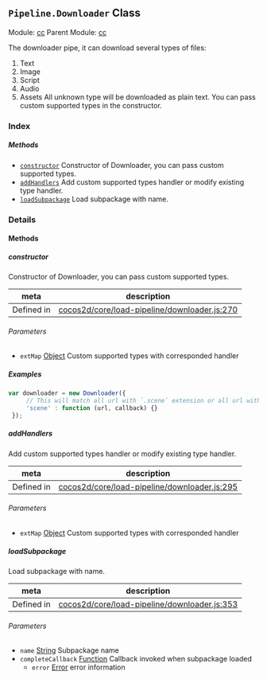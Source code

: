 ## `Pipeline.Downloader` Class



Module: [cc](../modules/cc.md)
Parent Module: [cc](../modules/cc.md)


The downloader pipe, it can download several types of files:
1. Text
2. Image
3. Script
4. Audio
5. Assets
All unknown type will be downloaded as plain text.
You can pass custom supported types in the constructor.


### Index



##### Methods

  - [`constructor`](#constructor) Constructor of Downloader, you can pass custom supported types.
  - [`addHandlers`](#addhandlers) Add custom supported types handler or modify existing type handler.
  - [`loadSubpackage`](#loadsubpackage) Load subpackage with name.



### Details




<!-- Method Block -->
#### Methods


##### constructor

Constructor of Downloader, you can pass custom supported types.

| meta | description |
|------|-------------|
| Defined in | [cocos2d/core/load-pipeline/downloader.js:270](https://github.com/cocos-creator/engine/blob/111da455d089e3000f670eed24ff5172a3488245/cocos2d/core/load-pipeline/downloader.js#L270) |

###### Parameters
- `extMap` <a href="https://developer.mozilla.org/en/JavaScript/Reference/Global_Objects/Object" class="crosslink external" target="_blank">Object</a> Custom supported types with corresponded handler

##### Examples

```js
var downloader = new Downloader({
     // This will match all url with `.scene` extension or all url with `scene` type
     'scene' : function (url, callback) {}
 });
```

##### addHandlers

Add custom supported types handler or modify existing type handler.

| meta | description |
|------|-------------|
| Defined in | [cocos2d/core/load-pipeline/downloader.js:295](https://github.com/cocos-creator/engine/blob/111da455d089e3000f670eed24ff5172a3488245/cocos2d/core/load-pipeline/downloader.js#L295) |

###### Parameters
- `extMap` <a href="https://developer.mozilla.org/en/JavaScript/Reference/Global_Objects/Object" class="crosslink external" target="_blank">Object</a> Custom supported types with corresponded handler


##### loadSubpackage

Load subpackage with name.

| meta | description |
|------|-------------|
| Defined in | [cocos2d/core/load-pipeline/downloader.js:353](https://github.com/cocos-creator/engine/blob/111da455d089e3000f670eed24ff5172a3488245/cocos2d/core/load-pipeline/downloader.js#L353) |

###### Parameters
- `name` <a href="https://developer.mozilla.org/en/JavaScript/Reference/Global_Objects/String" class="crosslink external" target="_blank">String</a> Subpackage name
- `completeCallback` <a href="https://developer.mozilla.org/en/JavaScript/Reference/Global_Objects/Function" class="crosslink external" target="_blank">Function</a> Callback invoked when subpackage loaded
	- `error` <a href="https://developer.mozilla.org/en/JavaScript/Reference/Global_Objects/Error" class="crosslink external" target="_blank">Error</a> error information



